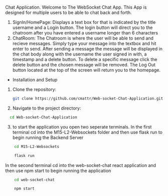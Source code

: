 Chat Application.
Welcome to The WebSocket Chat App. This App is designed for multiple users to be able to chat back and forth.
1. SignIn/HomePage: Displays a text box for that is indicated by the title username and a Login button. The login button will direct you to the chatroom after you have entered a username longer than 6 characters
2. ChatRoom: The Chatroom is where the user will be able to send and recieve messages. Simply type your message into the textbox and hit enter to send. After sending a message the message will be displayed in the
   chat body along with the username the user signed in with, a timestamp and a delete button. To delete a specific message click the delete button and the chosen message will be removed.
   The Log Out button located at the top of the screen will return you to the homepage.

- Installation and Setup
1. Clone the repository:
    ```sh
    git clone https://github.com/cmattr/Web-socket-Chat-Application.git
    ```
2. Navigate to the project directory:
```sh
  cd Web-socket-Chat-Application
```
3. to start the application you open two seperate terminals.
   In the first terminal cd into the M15-L2-Websockets folder and then use flask run to begin running the Backend Server
```sh
    cd M15-L2-Websockets
```
```sh
    flask run
```
  In the second terminal cd into the web-socket-chat react application and then use npm start to begin running the application
```sh
    cd web-socket-chat
```
```sh
    npm start
```

